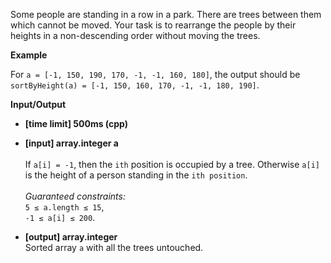Some people are standing in a row in a park. There are trees between them which cannot be moved. Your task is to rearrange the people by their heights in a non-descending order without moving the trees.

__Example__

For `a = [-1, 150, 190, 170, -1, -1, 160, 180]`, the output should be <br />
`sortByHeight(a) = [-1, 150, 160, 170, -1, -1, 180, 190]`.

__Input/Output__

* __[time limit] 500ms (cpp)__
* __[input] array.integer a__<br /><br />If `a[i] = -1`, then the `ith` position is occupied by a tree. Otherwise `a[i]` is the height of a person standing in the `ith position`.<br /><br />_Guaranteed constraints:_<br />`5 ≤ a.length ≤ 15`,<br />`-1 ≤ a[i] ≤ 200`.<br />

* __[output] array.integer__<br />Sorted array `a` with all the trees untouched.
